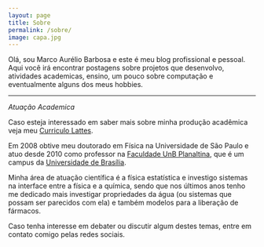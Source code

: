 ```yaml
---
layout: page
title: Sobre
permalink: /sobre/
image: capa.jpg
---
```


Olá, sou Marco Aurélio Barbosa e este é meu blog profissional e pessoal. Aqui você irá  encontrar postagens sobre projetos que desenvolvo, atividades academicas, ensino, um pouco sobre computação e eventualmente alguns dos meus hobbies.  

***

*Atuação Academica*

Caso esteja interessado em saber mais sobre minha produção acadêmica veja meu [Curriculo Lattes][cv-lattes].

Em 2008 obtive meu doutorado em Física na Universidade de São Paulo e atuo desde 2010 como professor na [Faculdade UnB Planaltina](https://fup.unb.br), que é um campus da  [Universidade de Brasília](https://www.unb.br).  

Minha área de atuação científica é a física estatística e investigo sistemas na interface entre a física e a química, 
sendo que nos últimos anos tenho me dedicado mais investigar propriedades da água (ou sistemas que possam 
ser parecidos com ela) e também modelos para a liberação de fármacos. 

Caso tenha interesse em debater ou discutir algum destes temas, entre em contato comigo pelas redes sociais.

[cv-lattes]: http://lattes.cnpq.br/5720622055548812